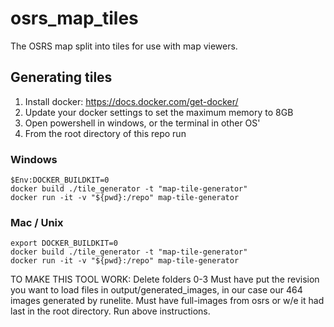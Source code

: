 # osrs_map_tiles

The OSRS map split into tiles for use with map viewers.

## Generating tiles

1. Install docker: https://docs.docker.com/get-docker/
2. Update your docker settings to set the maximum memory to 8GB
2. Open powershell in windows, or the terminal in other OS'
3. From the root directory of this repo run

### Windows
```
$Env:DOCKER_BUILDKIT=0
docker build ./tile_generator -t "map-tile-generator"
docker run -it -v "${pwd}:/repo" map-tile-generator
```

### Mac / Unix
```
export DOCKER_BUILDKIT=0
docker build ./tile_generator -t "map-tile-generator"
docker run -it -v "${pwd}:/repo" map-tile-generator
```



TO MAKE THIS TOOL WORK:
Delete folders 0-3
Must have put the revision you want to load files in output/generated_images, in our case our 464 images generated by runelite.
Must have full-images from osrs or w/e it had last in the root directory.
Run above instructions.